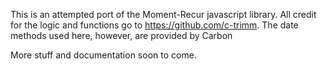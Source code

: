 
This is an attempted port of the Moment-Recur javascript library. All credit for the logic and functions go to https://github.com/c-trimm. The date methods used here, however, are provided by Carbon

More stuff and documentation soon to come.
